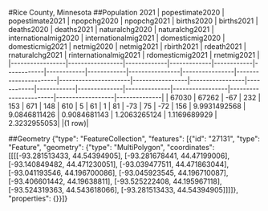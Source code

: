 #Rice County, Minnesota
##Population 2021
| popestimate2020 | popestimate2021 | npopchg2020 | npopchg2021 | births2020 | births2021 | deaths2020 | deaths2021 | naturalchg2020 | naturalchg2021 | internationalmig2020 | internationalmig2021 | domesticmig2020 | domesticmig2021 | netmig2020 | netmig2021 |  rbirth2021  |  rdeath2021  | rnaturalchg2021 | rinternationalmig2021 | rdomesticmig2021 | rnetmig2021  |
|-----------------|-----------------|-------------|-------------|------------|------------|------------|------------|----------------|----------------|----------------------|----------------------|-----------------|-----------------|------------|------------|--------------|--------------|-----------------|-----------------------|------------------|--------------|
| 67030           | 67262           | -67         | 232         | 153        | 671        | 148        | 610        | 5              | 61             | 1                    | 81                   | -73             | 75              | -72        | 156        | 9.9931492568 | 9.0846811426 | 0.9084681143    | 1.2063265124          | 1.1169689929     | 2.3232955053|
|(1 row)|

##Geometry
{"type": "FeatureCollection", "features": [{"id": "27131", "type": "Feature", "geometry": {"type": "MultiPolygon", "coordinates": [[[[-93.281513433, 44.54394905], [-93.281678441, 44.47199006], [-93.140849482, 44.471230051], [-93.039477511, 44.471863044], [-93.041193546, 44.196700086], [-93.045923545, 44.196710087], [-93.406601442, 44.19638811], [-93.525222408, 44.195967118], [-93.524319363, 44.543618066], [-93.281513433, 44.54394905]]]]}, "properties": {}}]}
